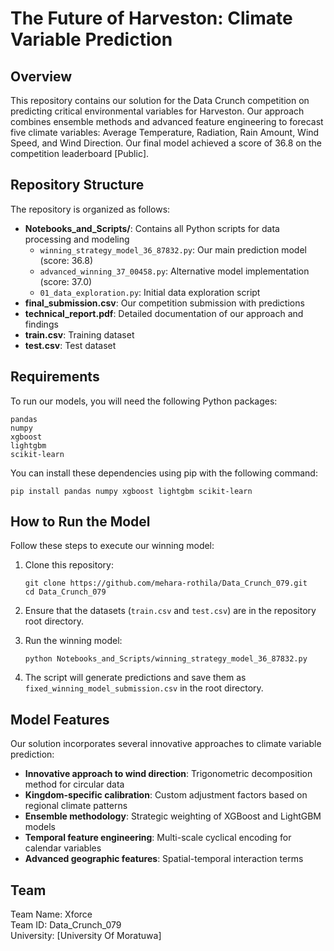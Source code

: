 # The Future of Harveston: Climate Variable Prediction

## Overview
This repository contains our solution for the Data Crunch competition on predicting critical environmental variables for Harveston. Our approach combines ensemble methods and advanced feature engineering to forecast five climate variables: Average Temperature, Radiation, Rain Amount, Wind Speed, and Wind Direction. Our final model achieved a score of 36.8 on the competition leaderboard [Public].

## Repository Structure
The repository is organized as follows:

- **Notebooks_and_Scripts/**: Contains all Python scripts for data processing and modeling
  - `winning_strategy_model_36_87832.py`: Our main prediction model (score: 36.8)
  - `advanced_winning_37_00458.py`: Alternative model implementation (score: 37.0)
  - `01_data_exploration.py`: Initial data exploration script
- **final_submission.csv**: Our competition submission with predictions
- **technical_report.pdf**: Detailed documentation of our approach and findings
- **train.csv**: Training dataset
- **test.csv**: Test dataset

## Requirements
To run our models, you will need the following Python packages:

```
pandas
numpy
xgboost
lightgbm
scikit-learn
```

You can install these dependencies using pip with the following command:

```
pip install pandas numpy xgboost lightgbm scikit-learn
```

## How to Run the Model
Follow these steps to execute our winning model:

1. Clone this repository:
   ```
   git clone https://github.com/mehara-rothila/Data_Crunch_079.git
   cd Data_Crunch_079
   ```

2. Ensure that the datasets (`train.csv` and `test.csv`) are in the repository root directory.

3. Run the winning model:
   ```
   python Notebooks_and_Scripts/winning_strategy_model_36_87832.py
   ```

4. The script will generate predictions and save them as `fixed_winning_model_submission.csv` in the root directory.

## Model Features
Our solution incorporates several innovative approaches to climate variable prediction:

- **Innovative approach to wind direction**: Trigonometric decomposition method for circular data
- **Kingdom-specific calibration**: Custom adjustment factors based on regional climate patterns
- **Ensemble methodology**: Strategic weighting of XGBoost and LightGBM models
- **Temporal feature engineering**: Multi-scale cyclical encoding for calendar variables
- **Advanced geographic features**: Spatial-temporal interaction terms

## Team
Team Name: Xforce  
Team ID: Data_Crunch_079  
University: [University Of Moratuwa]


